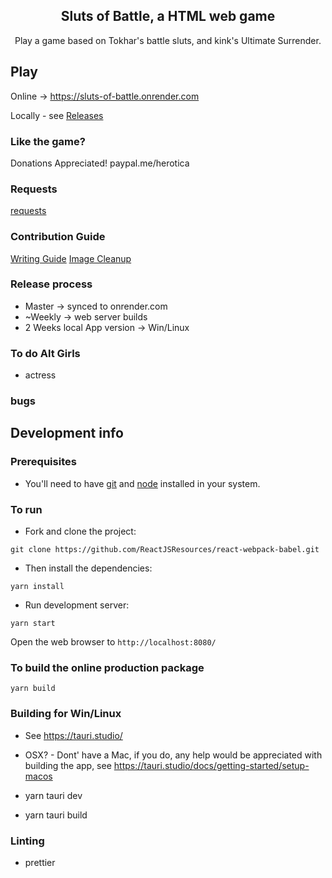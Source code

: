 <p align="center">
    <h2 align="center">Sluts of Battle, a HTML web game<br></h2>
</p>

<p align="center">
  Play a game based on Tokhar's battle sluts, and kink's Ultimate Surrender.

## Play

Online -> https://sluts-of-battle.onrender.com

Locally - see [Releases](https://github.com/herotica/sl-of-battle/releases)

### Like the game?

Donations Appreciated!
paypal.me/herotica

### Requests

[requests](docs/requests.md)

### Contribution Guide

[Writing Guide](docs/WritingGuide.md)
[Image Cleanup](docs/imageCleanup.md)

### Release process

- Master -> synced to onrender.com
- ~Weekly -> web server builds
- 2 Weeks local App version -> Win/Linux

### To do Alt Girls

- actress

### bugs

## Development info

### Prerequisites

- You'll need to have [git](https://git-scm.com/) and [node](https://nodejs.org/en/) installed in your system.

### To run

- Fork and clone the project:

```
git clone https://github.com/ReactJSResources/react-webpack-babel.git
```

- Then install the dependencies:

```
yarn install
```

- Run development server:

```
yarn start
```

Open the web browser to `http://localhost:8080/`

### To build the online production package

```
yarn build
```

### Building for Win/Linux

- See https://tauri.studio/

- OSX? - Dont' have a Mac, if you do, any help would be appreciated with building the app, see https://tauri.studio/docs/getting-started/setup-macos

- yarn tauri dev
- yarn tauri build

### Linting

- prettier
